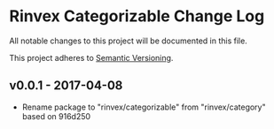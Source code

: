 # Rinvex Categorizable Change Log

All notable changes to this project will be documented in this file.

This project adheres to [Semantic Versioning](CONTRIBUTING.md).


## v0.0.1 - 2017-04-08
- Rename package to "rinvex/categorizable" from "rinvex/category" based on 916d250
